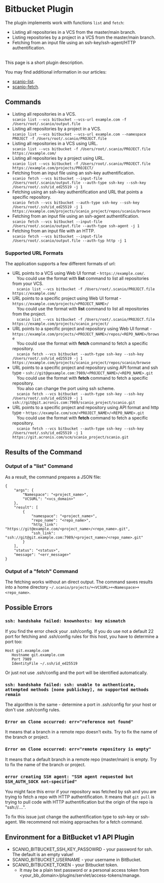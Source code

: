 # Bitbucket Plugin
The plugin implements work with functions ```list``` and ```fetch```:
* Listing all repositories in a VCS from the master/main branch.
* Listing repositories by a project in a VCS from the master/main branch.
* Fetching from an input file using an ssh-key/ssh-agent/HTTP authentification.<br><br>

This page is a short plugin description.<br>

You may find additional information in our articles:
- [scanio-list](../../docs/scanio-list.md).
- [scanio-fetch](../../docs/scanio-fetch.md).

## Commands
* Listing all repositories in a VCS.<br>
```scanio list --vcs bitbucket --vcs-url example.com -f /Users/root/.scanio/output.file```
* Listing all repositories by a project in a VCS.<br>
```scanio list --vcs bitbucket --vcs-url example.com --namespace PROJECT -f /Users/root/.scanio/PROJECT.file```
* Listing all repositories in a VCS using URL.<br>
```scanio list --vcs bitbucket -f /Users/root/.scanio/PROJECT.file https://example.com/```
* Listing all repositories by a project using URL.<br>
```scanio list --vcs bitbucket -f /Users/root/.scanio/PROJECT.file https://example.com/projects/PROJECT/```
* Fetching from an input file using an ssh-key authentification.<br>
```scanio fetch --vcs bitbucket --input-file /Users/root/.scanio/output.file --auth-type ssh-key --ssh-key /Users/root/.ssh/id_ed25519 -j 1```
* Fetching using an ssh-key authentification and URL that points a specific repository.<br>
```scanio fetch --vcs bitbucket --auth-type ssh-key --ssh-key /Users/root/.ssh/id_ed25519 -j 1 https://example.com/projects/scanio_project/repos/scanio/browse```
* Fetching from an input file using an ssh-agent authentification.<br>
```scanio fetch --vcs bitbucket --input-file /Users/root/.scanio/output.file --auth-type ssh-agent -j 1```
* Fetching from an input file with an HTTP.<br>
```scanio fetch --vcs bitbucket --input-file /Users/root/.scanio/output.file --auth-typ http -j 1```

### Supported URL Formats
The application supports a few different formats of url:
* URL points to a VCS using Web UI format - ```https://example.com/```.<br>
&emsp;You could use the format with **list** command to list all repositories from your VCS.<br>
&emsp;```scanio list --vcs bitbucket -f /Users/root/.scanio/PROJECT.file https://example.com/```<br>
* URL points to a specific project using Web UI format - ```https://example.com/projects/<PROJECT_NAME>/```<br>
&emsp;You could use the format with **list** command to list all repositories from the project.<br>
&emsp;```scanio list --vcs bitbucket -f /Users/root/.scanio/PROJECT.file https://example.com/projects/scanio_project/```<br>
* URL points to a specific project and repository using Web UI format - ```https://example.com/projects/<PROJECT_NAME>/repos/<REPO_NAME>/browse```<br>
&emsp;You could use the format with **fetch** command to fetch a specific repository.<br>
&emsp;```scanio fetch --vcs bitbucket --auth-type ssh-key --ssh-key /Users/root/.ssh/id_ed25519 -j 1 https://example.com/projects/scanio_project/repos/scanio/browse```<br>
* URL points to a specific project and repository using API format and ssh type - ```ssh://git@gexample.com:7989/<PROJECT_NAME>/<REPO_NAME>.git```<br>
&emsp;You could use the format with **fetch** command to fetch a specific repository.<br>
&emsp;You also can change the port using ssh scheme.<br>
&emsp;```scanio fetch --vcs bitbucket --auth-type ssh-key --ssh-key /Users/root/.ssh/id_ed25519 -j 1 ssh://git@git.acronis.com:7989/scanio_project/scanio.git```<br>
* URL points to a specific project and repository using API format and http type - ```https://example.com/scm/<PROJECT_NAME>/<REPO_NAME>.git```<br>
&emsp;You could use the format with **fetch** command to fetch a specific repository.<br>
&emsp;```scanio fetch --vcs bitbucket --auth-type ssh-key --ssh-key /Users/root/.ssh/id_ed25519 -j 1 https://git.acronis.com/scm/scanio_project/scanio.git```<br>

## Results of the Command
### Output of a "list" Command
As a result, the command prepares a JSON file:
```
{
    "args": {
        "Namespace": "<project_name>",
        "VCSURL": "<vcs_domain>"
    },
    "result": [
        {
            "namespace": "<project_name>",
            "repo_name": "<repo_name>",
            "http_link": "https://git@example.com/<project_name>/<repo_name>.git",
            "ssh_link": "ssh://git@git.example.com:7989/<project_name>/<repo_name>.git"
        }
    ],
    "status": "<status>",
    "message": "<err_message>"
}
```

### Output of a "fetch" Command
The fetching works without an direct output.
The command saves results into a home directory ```~/.scanio/projects/+<VCSURL>+<Namespace>+<repo_name>```.

## Possible Errors
### ```ssh: handshake failed: knownhosts: key mismatch```
If you find the error check your .ssh/config. If you do use not a default 22 port for fetching and .ssh/config rules for this host, you have to determine a port too:
```
Host git.example.com
   Hostname git.example.com
   Port 7989 
   IdentityFile ~/.ssh/id_ed25519
``` 
Or just not use .ssh/config and the port will be identified automatically.

### ```ssh: handshake failed: ssh: unable to authenticate, attempted methods [none publickey], no supported methods remain```
The algorithm is the same - determine a port in .ssh/config for your host or don't use .ssh/config rules.

### ```Error on Clone occurred: err="reference not found"``` 
It means that a branch in a remote repo doesn't exits. 
Try to fix the name of the branch or project.

### ```Error on Clone occurred: err="remote repository is empty"``` 
It means that a default branch in a remote repo (master/main) is empty.
Try to fix the name of the branch or project.

### ```error creating SSH agent: "SSH agent requested but SSH_AUTH_SOCK not-specified"```
You might face this error if your repository was fetched by ssh and you are trying to fetch a repo with HTTP authentification.
It means that ```git pull``` is trying to pull code with HTTP authentification but the origin of the repo is "ssh://....".

To fix this issue just change the authentification type to ssh-key or ssh-agent.
We recommend not mixing approaches for a fetch command. 

## Environment for a BitBucket v1 API Plugin
* SCANIO_BITBUCKET_SSH_KEY_PASSOWRD - your password for ssh. The default is an empty value!
* SCANIO_BITBUCKET_USERNAME - your username in BitBucket.
* SCANIO_BITBUCKET_TOKEN - your Bitbucket token. 
  * It may be a plain text password or a personal access token from \<your_bb_domain\>/plugins/servlet/access-tokens/manage. 
